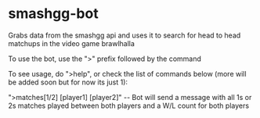 # smashgg-bot

Grabs data from the smashgg api and uses it to search for head to head matchups in the video game brawlhalla

To use the bot, use the ">" prefix followed by the command

To see usage, do ">help", or check the list of commands below (more will be added soon but for now its just 1):

">matches[1/2] [player1] [player2]" -- Bot will send a message with all 1s or 2s matches played between both players and a W/L count for both players
